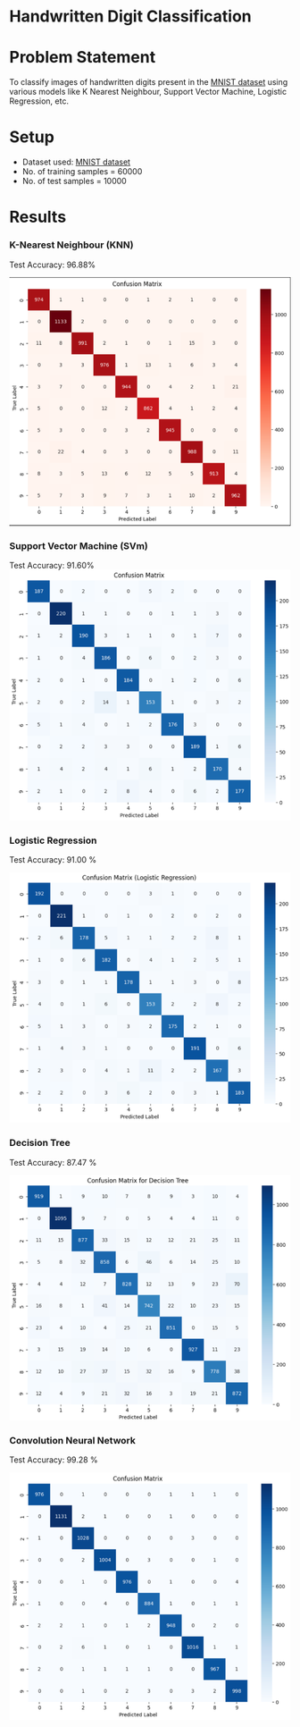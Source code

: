 # Handwritten Digit Classification

# Problem Statement
To classify images of handwritten digits present in the [MNIST dataset](https://www.tensorflow.org/datasets/catalog/mnist) using various models like K Nearest Neighbour, Support Vector Machine, Logistic Regression, etc.

# Setup
* Dataset used: [MNIST dataset](https://www.tensorflow.org/datasets/catalog/mnist)
* No. of training samples = 60000
* No. of test samples = 10000

# Results
### K-Nearest Neighbour (KNN)

Test Accuracy: 96.88%

![](./img/knn.png)

### Support Vector Machine (SVm)

Test Accuracy: 91.60%
![](./img/svm.png)

### Logistic Regression

Test Accuracy: 91.00 %

![](./img/logistic_regression.png)

### Decision Tree

Test Accuracy: 87.47 %

![](./img/decision_tree.png)


### Convolution Neural Network

Test Accuracy: 99.28 %

![](./img/cnn.png)



